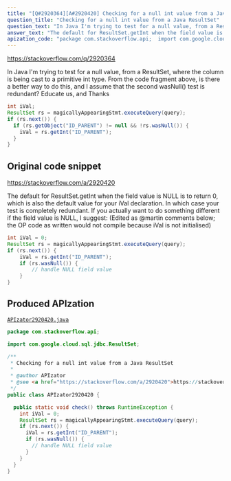 ```yaml
---
title: "[Q#2920364][A#2920420] Checking for a null int value from a Java ResultSet"
question_title: "Checking for a null int value from a Java ResultSet"
question_text: "In Java I'm trying to test for a null value, from a ResultSet, where the column is being cast to a primitive int type. From the code fragment above, is there a better way to do this, and I assume that the second wasNull() test is redundant? Educate us, and Thanks"
answer_text: "The default for ResultSet.getInt when the field value is NULL is to return 0, which is also the default value for your iVal declaration. In which case your test is completely redundant. If you actually want to do something different if the field value is NULL, I suggest: (Edited as @martin comments below; the OP code as written would not compile because iVal is not initialised)"
apization_code: "package com.stackoverflow.api;  import com.google.cloud.sql.jdbc.ResultSet;  /**  * Checking for a null int value from a Java ResultSet  *  * @author APIzator  * @see <a href=\"https://stackoverflow.com/a/2920420\">https://stackoverflow.com/a/2920420</a>  */ public class APIzator2920420 {    public static void check() throws RuntimeException {     int iVal = 0;     ResultSet rs = magicallyAppearingStmt.executeQuery(query);     if (rs.next()) {       iVal = rs.getInt(\"ID_PARENT\");       if (rs.wasNull()) {         // handle NULL field value       }     }   } }"
---
```


https://stackoverflow.com/q/2920364

In Java I&#x27;m trying to test for a null value, from a ResultSet, where the column is being cast to a primitive int type.
From the code fragment above, is there a better way to do this, and I assume that the second wasNull() test is redundant?
Educate us, and Thanks


```java
int iVal;
ResultSet rs = magicallyAppearingStmt.executeQuery(query);
if (rs.next()) {
  if (rs.getObject("ID_PARENT") != null && !rs.wasNull()) {
    iVal = rs.getInt("ID_PARENT");
  }
}
```


## Original code snippet

https://stackoverflow.com/a/2920420

The default for ResultSet.getInt when the field value is NULL is to return 0, which is also the default value for your iVal declaration. In which case your test is completely redundant.
If you actually want to do something different if the field value is NULL, I suggest:
(Edited as @martin comments below; the OP code as written would not compile because iVal is not initialised)

```java
int iVal = 0;
ResultSet rs = magicallyAppearingStmt.executeQuery(query);
if (rs.next()) {
    iVal = rs.getInt("ID_PARENT");
    if (rs.wasNull()) {
        // handle NULL field value
    }
}
```

## Produced APIzation

[`APIzator2920420.java`](https://github.com/pasqualesalza/apization-temp-data/raw/master/apizations/java/APIzator2920420.java)

```java
package com.stackoverflow.api;

import com.google.cloud.sql.jdbc.ResultSet;

/**
 * Checking for a null int value from a Java ResultSet
 *
 * @author APIzator
 * @see <a href="https://stackoverflow.com/a/2920420">https://stackoverflow.com/a/2920420</a>
 */
public class APIzator2920420 {

  public static void check() throws RuntimeException {
    int iVal = 0;
    ResultSet rs = magicallyAppearingStmt.executeQuery(query);
    if (rs.next()) {
      iVal = rs.getInt("ID_PARENT");
      if (rs.wasNull()) {
        // handle NULL field value
      }
    }
  }
}

```